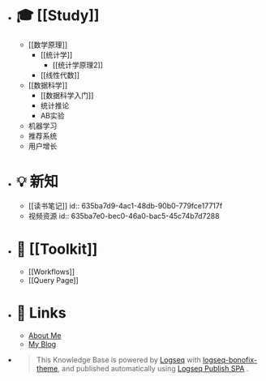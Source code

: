 - # 🎓 [[Study]]
	- [[数学原理]]
		- [[统计学]]
			- [[统计学原理2]]
		- [[线性代数]]
	- [[数据科学]]
		- [[数据科学入门]]
		- 统计推论
		- AB实验
	- 机器学习
	- 推荐系统
	- 用户增长
- # 💡 新知
	- [[读书笔记]]
	  id:: 635ba7d9-4ac1-48db-90b0-779fce17717f
	- 视频资源
	  id:: 635ba7e0-bec0-46a0-bac5-45c74b7d7288
- # 🧰 [[Toolkit]]
	- [[Workflows]]
	- [[Query Page]]

- # 🔗 Links
	- [About Me](https://kevin7lou.github.io/about/)
	- [My Blog](https://kevin7lou.github.io/)
  
- > This Knowledge Base is powered by [Logseq](https://github.com/logseq/logseq) with [logseq-bonofix-theme](https://github.com/Sansui233/logseq-bonofix-theme), and published automatically using [Logseq Publish SPA](https://github.com/marketplace/actions/logseq-publish-spa) .
